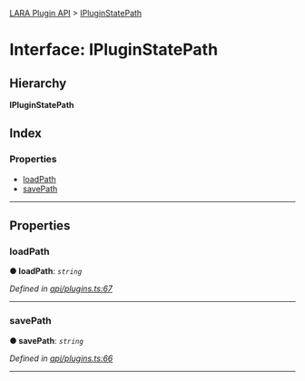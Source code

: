 [LARA Plugin API](../README.md) > [IPluginStatePath](../interfaces/ipluginstatepath.md)

# Interface: IPluginStatePath

## Hierarchy

**IPluginStatePath**

## Index

### Properties

* [loadPath](ipluginstatepath.md#loadpath)
* [savePath](ipluginstatepath.md#savepath)

---

## Properties

<a id="loadpath"></a>

###  loadPath

**● loadPath**: *`string`*

*Defined in [api/plugins.ts:67](https://github.com/concord-consortium/lara/blob/2d9328ea/lara-plugin-api-V2/src/api/plugins.ts#L67)*

___
<a id="savepath"></a>

###  savePath

**● savePath**: *`string`*

*Defined in [api/plugins.ts:66](https://github.com/concord-consortium/lara/blob/2d9328ea/lara-plugin-api-V2/src/api/plugins.ts#L66)*

___

